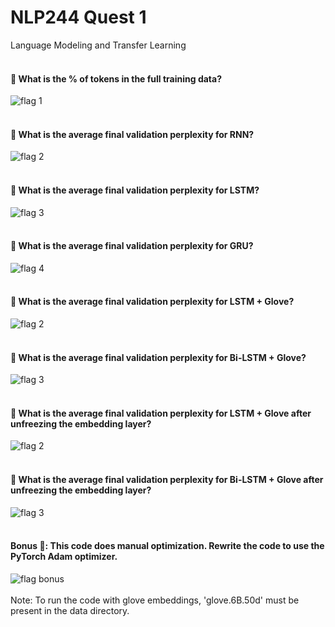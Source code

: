 # NLP244 Quest 1
Language Modeling and Transfer Learning
<br />
<br />
#### 🚩 What is the % of <unk> tokens in the full training data?
![flag 1](https://i.imgur.com/fu1xqX3.png)
<br />
<br />
#### 🚩 What is the average final validation perplexity for RNN?
![flag 2](https://i.imgur.com/w8KHKHo.png)
<br />
<br />
#### 🚩 What is the average final validation perplexity for LSTM?
![flag 3](https://i.imgur.com/qkD5cuB.png)
<br />
<br />
#### 🚩 What is the average final validation perplexity for GRU?
![flag 4](https://i.imgur.com/4aVMw6I.png)
<br />
<br />
#### 🚩 What is the average final validation perplexity for LSTM + Glove?
![flag 2](https://i.imgur.com/6WK0huF.png)
<br />
<br />
#### 🚩 What is the average final validation perplexity for Bi-LSTM + Glove?
![flag 3](https://i.imgur.com/EX4KeOj.png)
<br />
<br />
  #### 🚩 What is the average final validation perplexity for LSTM + Glove after unfreezing the embedding layer?
![flag 2](https://i.imgur.com/Ct582sc.png)
<br />
<br />
#### 🚩 What is the average final validation perplexity for Bi-LSTM + Glove after unfreezing the embedding layer?
![flag 3](https://i.imgur.com/FfTX3FR.png)
<br />
<br />
#### Bonus 🚩: This code does manual optimization. Rewrite the code to use the PyTorch Adam optimizer.
![flag bonus](https://i.imgur.com/Vr1qQJw.png)
<br />
<br />
Note: To run the code with glove embeddings, 'glove.6B.50d' must be present in the data directory.
